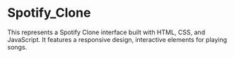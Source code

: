 # Spotify_Clone
This represents a Spotify Clone interface built with HTML, CSS, and JavaScript. It features a responsive design, interactive elements for playing songs.
